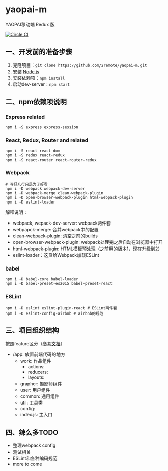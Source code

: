 # yaopai-m

YAOPAI移动端 Redux 版

[![Circle CI](https://circleci.com/gh/2remote/yaopai-m.svg?style=svg)](https://circleci.com/gh/2remote/yaopai-m)

## 一、开发前的准备步骤

1. 克隆项目：`git clone https://github.com/2remote/yaopai-m.git`
2. 安装 [Node.js](https://nodejs.org/)
3. 安装依赖项：`npm install`
4. 启动dev-server：`npm start`

## 二、npm依赖项说明

### Express related

```
npm i -S express express-session
```

### React, Redux, Router and related

```
npm i -S react react-dom
npm i -S redux react-redux
npm i -S react-router react-router-redux
```

### Webpack

```
# 写好几行只是为了好看
npm i -D webpack webpack-dev-server
npm i -D webpack-merge clean-webpack-plugin
npm i -D open-browser-webpack-plugin html-webpack-plugin
npm i -D eslint-loader
```

解释说明：

* webpack, wepack-dev-server: webpack两件套
* webpapck-merge: 合并webpack中的配置
* clean-webpack-plugin: 清空之前的builds
* open-browser-webpack-plugin: webpack处理完之后自动在浏览器中打开
* html-webpack-plugin: HTML模板预处理（之前用的版本1，现在升级到2）
* eslint-loader：这货给Webpack加载ESLint

### babel

```
npm i -D babel-core babel-loader
npm i -D babel-preset-es2015 babel-preset-react
```

### ESLint

```
npm i -D eslint eslint-plugin-react # ESLint两件套
npm i -D eslint-config-airbnb # airbnb的规范
```

## 三、项目组织结构

按照feature区分（[参考文档](http://jaysoo.ca/2016/02/28/organizing-redux-application/)）

* /app: 放置前端代码的地方
  * work: 作品组件
    * actions:
    * reducers:
    * layouts:
  * grapher: 摄影师组件
  * user: 用户组件
  * common: 通用组件
  * util: 工具类
  * config:
  * index.js: 主入口

## 四、辣么多TODO

* 整理webpack config
* 测试相关
* ESLint和各种编码规范
* more to come
